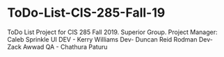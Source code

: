 # ToDo-List-CIS-285-Fall-19
ToDo List Project for CIS 285 Fall 2019. Superior Group.
Project Manager: Caleb Sprinkle
UI DEV - Kerry Williams
Dev- Duncan Reid Rodman
Dev- Zack Awwad
QA - Chathura Paturu
